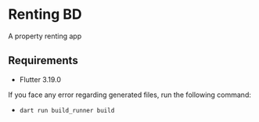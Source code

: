 # Renting BD

A property renting app

## Requirements

- Flutter 3.19.0

If you face any error regarding generated files, run the following command:

- `dart run build_runner build`
